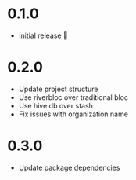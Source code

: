 # 0.1.0

- initial release 🎉

# 0.2.0

- Update project structure
- Use riverbloc over traditional bloc
- Use hive db over stash
- Fix issues with organization name

# 0.3.0

- Update package dependencies
